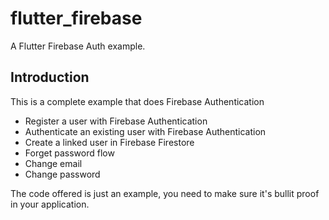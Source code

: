 # flutter_firebase

A Flutter Firebase Auth example.

## Introduction

This is a complete example that does Firebase Authentication
- Register a user with Firebase Authentication
- Authenticate an existing user with Firebase Authentication
- Create a linked user in Firebase Firestore
- Forget password flow
- Change email
- Change password

The code offered is just an example, you need to make sure it's bullit proof in your application.